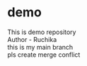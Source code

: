 # demo
This is demo repository
<br>
Author - Ruchika 
<br>
this is my main branch
<br>
pls create merge conflict